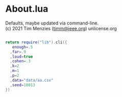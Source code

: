 
# About.lua
Defaults, maybe updated via command-line.         
(c) 2021 Tim Menzies (timm@ieee.org) unlicense.org

```lua

return require("lib").cli({
   enough=.5
  ,far=.9
  ,loud=true
  ,cohen=.3
  ,k=2
  ,m=1
  ,p=2
  ,data="data/aa.csv"
  ,seed=10013
})
```
